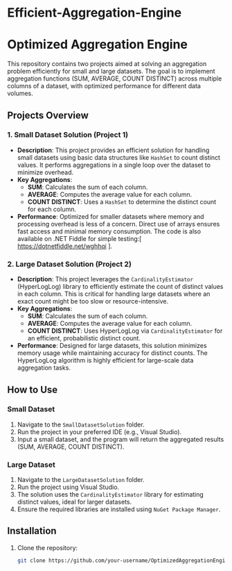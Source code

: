 # Efficient-Aggregation-Engine
# Optimized Aggregation Engine

This repository contains two projects aimed at solving an aggregation problem efficiently for small and large datasets. The goal is to implement aggregation functions (SUM, AVERAGE, COUNT DISTINCT) across multiple columns of a dataset, with optimized performance for different data volumes.

## Projects Overview

### 1. Small Dataset Solution (Project 1)
- **Description**: This project provides an efficient solution for handling small datasets using basic data structures like `HashSet` to count distinct values. It performs aggregations in a single loop over the dataset to minimize overhead.
- **Key Aggregations**:
  - **SUM**: Calculates the sum of each column.
  - **AVERAGE**: Computes the average value for each column.
  - **COUNT DISTINCT**: Uses a `HashSet` to determine the distinct count for each column.
- **Performance**: Optimized for smaller datasets where memory and processing overhead is less of a concern. Direct use of arrays ensures fast access and minimal memory consumption.
 The code is also available on .NET Fiddle for simple testing:[ https://dotnetfiddle.net/wghhqi ].

### 2. Large Dataset Solution (Project 2)
- **Description**: This project leverages the `CardinalityEstimator` (HyperLogLog) library to efficiently estimate the count of distinct values in each column. This is critical for handling large datasets where an exact count might be too slow or resource-intensive.
- **Key Aggregations**:
  - **SUM**: Calculates the sum of each column.
  - **AVERAGE**: Computes the average value for each column.
  - **COUNT DISTINCT**: Uses HyperLogLog via `CardinalityEstimator` for an efficient, probabilistic distinct count.
- **Performance**: Designed for large datasets, this solution minimizes memory usage while maintaining accuracy for distinct counts. The HyperLogLog algorithm is highly efficient for large-scale data aggregation tasks.

## How to Use

### Small Dataset
1. Navigate to the `SmallDatasetSolution` folder.
2. Run the project in your preferred IDE (e.g., Visual Studio).
3. Input a small dataset, and the program will return the aggregated results (SUM, AVERAGE, COUNT DISTINCT).

### Large Dataset
1. Navigate to the `LargeDatasetSolution` folder.
2. Run the project using Visual Studio.
3. The solution uses the `CardinalityEstimator` library for estimating distinct values, ideal for larger datasets.
4. Ensure the required libraries are installed using `NuGet Package Manager`.

## Installation

1. Clone the repository:
   ```bash
   git clone https://github.com/your-username/OptimizedAggregationEngine.git
